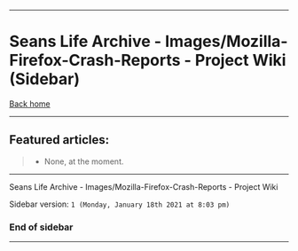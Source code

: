 
***

# Seans Life Archive - Images/Mozilla-Firefox-Crash-Reports - Project Wiki (Sidebar)

[Back home](https://github.com/seanpm2001/SeansLifeArchive_Images_Mozilla-Firefox-Crash-Reports/wiki/)

***

## Featured articles:

> * None, at the moment.

***

Seans Life Archive - Images/Mozilla-Firefox-Crash-Reports - Project Wiki

Sidebar version: `1 (Monday, January 18th 2021 at 8:03 pm)`

### End of sidebar

***

